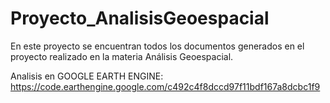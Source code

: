 # Proyecto_AnalisisGeoespacial
En este proyecto se encuentran todos los documentos generados en el proyecto realizado en la materia Análisis Geoespacial.


Analisis en GOOGLE EARTH ENGINE: https://code.earthengine.google.com/c492c4f8dccd97f11bdf167a8dcbc1f9
